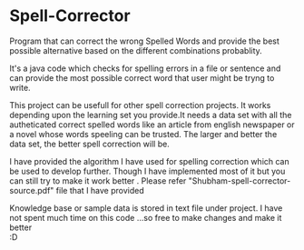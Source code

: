 # Spell-Corrector

Program that can correct the wrong Spelled Words and provide the best possible alternative based on the different combinations probablity.


It's a java code which checks for spelling errors in a file or sentence and can provide the most possible correct word that user might be tryng to write.


This project can be usefull for other spell correction projects. It works depending upon the learning set you provide.It needs a data set with all the autheticated correct spelled words like an article from english newspaper or a novel whose words speeling can be trusted. The larger and better the data set, the better spell correction will be.


I have provided the algorithm I have used for spelling correction which can be used to develop further. Though I have implemented most of it but you can still try to make it work better . Please refer "Shubham-spell-corrector-source.pdf" file that I have provided


Knowledge base or sample data is stored in text file under project. I have not spent much time on this code ...so free to make changes and make it better   
:D
